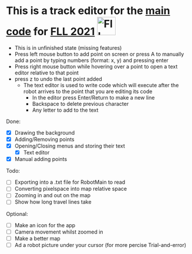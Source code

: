 # This is a track editor for the [main code](https://github.com/LukyGithub/RobotMain) for [FLL 2021](https://firstlegoleague.org/season) <img src="https://user-images.githubusercontent.com/70636940/140644407-2680a70c-2267-4700-b7f1-72df1e2519ed.png" alt="Fll" width="50"/>
- This is in unfinished state (missing features)
- Press left mouse button to add point on screen or press A to manually add a point by typing numbers (format: x, y) and pressing enter
- Press right mouse button while hovering over a point to open a text editor relative to that point
- press z to undo the last point added
  - The text editor is used to write code which will execute after the robot arrives to the point that you are editing its code
    - In the editor press Enter/Return to make a new line
    - Backspace to delete previous character
    - Any letter to add to the text

Done:
- [x] Drawing the background
- [x] Adding/Removing points
- [x] Opening/Closing menus and storing their text
  - [x] Text editor
- [x] Manual adding points

Todo:
- [ ] Exporting into a .txt file for RobotMain to read
- [ ] Converting pixelspace into map relative space
- [ ] Zooming in and out on the map
- [ ] Show how long travel lines take

Optional:

- [ ] Make an icon for the app
- [ ] Camera movement whilst zoomed in
- [ ] Make a better map
- [ ] Ad a robot picture under your cursor (for more percise Trial-and-error)
